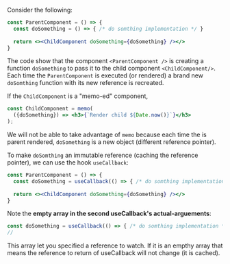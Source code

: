 

Consider the following:

```jsx
const ParentComponent = () => {
  const doSomething = () => { /* do somthing implementation */ }
  
  return <><ChildComponent doSomething={doSomething} /></>
}
```

The code show that the component `<ParentComponent />` is creating a function `doSomething` to pass it to the child component `<ChildComponent/>`. Each time the `ParentComponent` is executed (or rendered) a brand new `doSomthing` function with its new reference is recreated.   

If the `ChildComponent` is a "memo-ed" component, 

```jsx
const ChildComponent = memo(
  ({doSomething}) => <h3>{`Render child ${Date.now()}`}</h3>
);
```

We will not be able to take advantage of `memo` because  each time the is parent rendered,  `doSomething` is a new object (different reference pointer).

To make  `doSomthing` an immutable reference (caching the reference pointer), we can use the hook `useCallback`:

```jsx
const ParentComponent = () => {
  const doSomething = useCallback(() => { /* do somthing implementation */ }, [])
  
  return <><ChildComponent doSomething={doSomething} /></>
}
```

Note the **empty array in the second useCallback's actual-arguements**: 

```jsx
const doSomething = useCallback(() => { /* do somthing implementation */ }, [])
//                                                                          ^^---second useCallback's actual-arguements
```

This array let you specified a reference to watch. If it is an empthy array that means the reference to return of useCallback will not change (it is cached).















